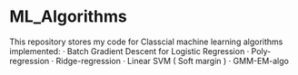 # ML_Algorithms
This repository stores my code for Classcial machine learning algorithms implemented:
· Batch Gradient Descent for Logistic Regression
· Poly-regression
· Ridge-regression
· Linear SVM ( Soft margin )
· GMM-EM-algo
